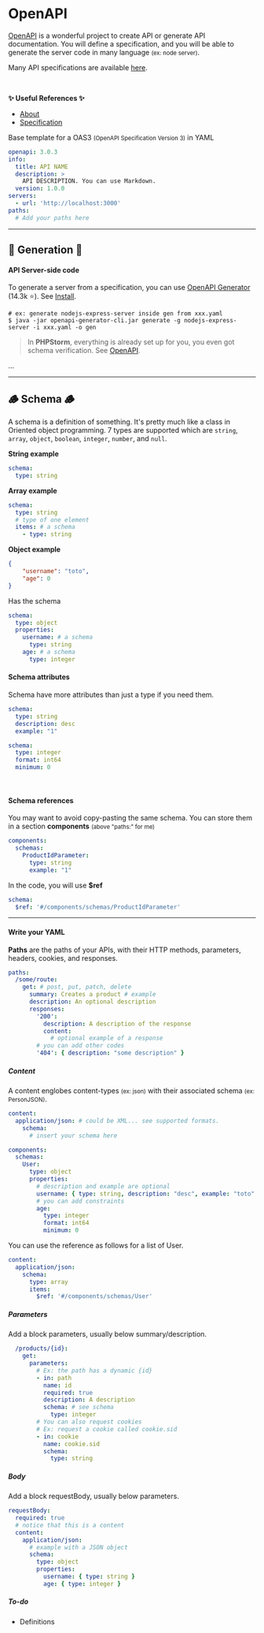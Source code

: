 # OpenAPI

<div class="row row-cols-md-2"><div>

[OpenAPI](https://swagger.io/specification/) is a wonderful project to create API or generate API documentation. You will define a specification, and you will be able to generate the server code in many language <small>(ex: node server)</small>.

Many API specifications are available [here](https://app.swaggerhub.com/search).

<br>

**✨ Useful References ✨**

* [About](https://swagger.io/docs/specification/about/)
* [Specification](https://swagger.io/specification/)

</div><div>

Base template for a OAS3 <small>(OpenAPI Specification Version 3)</small> in YAML

```yaml
openapi: 3.0.3
info:
  title: API NAME
  description: >
    API DESCRIPTION. You can use Markdown.
  version: 1.0.0
servers:
  - url: 'http://localhost:3000'
paths:
  # Add your paths here
```
</div></div>

<hr class="sep-both">

## 🚀 Generation 🚀

<div class="row row-cols-md-2 mt-3"><div>

#### API Server-side code

To generate a server from a specification, you can use [OpenAPI Generator](https://github.com/OpenAPITools/openapi-generator) (14.3k ⭐). See [Install](https://openapi-generator.tech/docs/installation).

```
# ex: generate nodejs-express-server inside gen from xxx.yaml
$ java -jar openapi-generator-cli.jar generate -g nodejs-express-server -i xxx.yaml -o gen
```

> In **PHPStorm**, everything is already set up for you, you even got schema verification. See [OpenAPI](https://www.jetbrains.com/help/phpstorm/openapi.html).
</div><div>

...
</div></div>

<hr class="sep-both">

## 🪵 Schema 🪵

<div class="row row-cols-md-2 mt-4"><div>

A schema is a definition of something. It's pretty much like a class in Oriented object programming. 7 types are supported which are `string`, `array`, `object`, `boolean`, `integer`, `number`, and `null`.

<div class="row row-cols-md-2"><div>

**String example**

```yaml
schema:
  type: string
```

**Array example**

```yaml
schema:
  type: string
  # type of one element
  items: # a schema
    - type: string
```
</div><div>

**Object example**

```json
{
    "username": "toto",
    "age": 0
}
```

Has the schema

```yaml
schema:
  type: object
  properties:
    username: # a schema
      type: string
    age: # a schema
      type: integer
```
</div></div>

</div><div>

#### Schema attributes

Schema have more attributes than just a type if you need them.

<div class="row row-cols-md-2"><div>

```yaml
schema:
  type: string
  description: desc
  example: "1"
```
</div><div>

```yaml
schema:
  type: integer
  format: int64
  minimum: 0
```
</div></div>

<br>

#### Schema references

You may want to avoid copy-pasting the same schema. You can store them in a section **components** <small>(above "paths:" for me)</small>

<div class="row row-cols-md-2"><div>

```yaml
components:
  schemas:
    ProductIdParameter:
      type: string
      example: "1"
```
</div><div>

In the code, you will use **$ref**

```yaml
schema:
  $ref: '#/components/schemas/ProductIdParameter'
```
</div></div>

</div></div>

<hr class="sep-both">

<div class="row row-cols-md-2 mt-4"><div>

#### Write your YAML

**Paths** are the paths of your APIs, with their HTTP methods, parameters, headers, cookies, and responses.

```yaml
paths:
  /some/route:
    get: # post, put, patch, delete
      summary: Creates a product # example
      description: An optional description
      responses:
        '200':
          description: A description of the response
          content:
            # optional example of a response
        # you can add other codes
        '404': { description: "some description" }
```

##### Content

A content englobes content-types <small>(ex: json)</small> with their associated schema <small>(ex: PersonJSON)</small>.

```yaml
content:
  application/json: # could be XML... see supported formats.
    schema:
      # insert your schema here
```
</div><div>

```yaml
components:
  schemas:
    User:
      type: object
      properties:
        # description and example are optional
        username: { type: string, description: "desc", example: "toto" }
        # you can add constraints
        age: 
          type: integer
          format: int64
          minimum: 0
```

You can use the reference as follows for a list of User.

```yaml
content:
  application/json:
    schema:
      type: array
      items:
        $ref: '#/components/schemas/User'
```

##### Parameters

Add a block parameters, usually below summary/description.

```yaml
  /products/{id}:
    get:
      parameters:
        # Ex: the path has a dynamic {id}
        - in: path
          name: id
          required: true
          description: A description
          schema: # see schema
            type: integer
        # You can also request cookies
        # Ex: request a cookie called cookie.sid
        - in: cookie
          name: cookie.sid
          schema:
            type: string
```

##### Body

Add a block requestBody, usually below parameters.

```yaml
requestBody:
  required: true
  # notice that this is a content
  content:
    application/json:
      # example with a JSON object
      schema:
        type: object
        properties:
          username: { type: string }
          age: { type: integer }
```

##### To-do

* Definitions

</div></div>